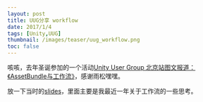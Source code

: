 ```yaml
---
layout: post
title: UUG分享 workflow
date: 2017/1/4
tags: [Unity,UUG]
thumbnail: /images/teaser/uug_workflow.png
toc: false
---
```


咳咳，去年圣诞参加的一个活动[Unity User Group 北京站图文报道：《AssetBundle与工作流》](http://forum.china.unity3d.com/thread-22329-1-1.html)，感谢雨松嘿嘿。

<!--more-->

放一下当时的[slides](/downloads/unity_workflow.pptx)，里面主要是我最近一年关于工作流的一些思考。